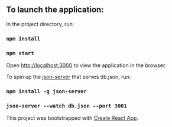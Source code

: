 ## To launch the application:

In the project directory, run:

### `npm install`

### `npm start`

Open [http://localhost:3000](http://localhost:3000) to view the application in the browser.

To spin up the [json-server](https://github.com/typicode/json-server) that serves db.json, run:

### `npm install -g json-server`

### `json-server --watch db.json --port 3001`

This project was bootstrapped with [Create React App](https://github.com/facebook/create-react-app).
